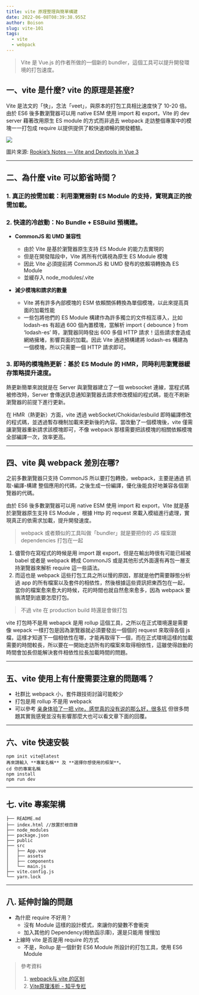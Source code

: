 ```yaml
---
title: vite 原理整理與簡單構建
date: 2022-06-08T08:39:38.955Z
author: Boison
slug: vite-101
tags:
  - vite
  - webpack
---
```

> Vite 是 Vue.js 的作者所做的一個新的 bundler，這個工具可以提升開發環境的打包速度。


## 一、vite 是什麼? vite 的原理是甚麼?



Vite 是法文的「快」，念法「veet」，與原本的打包工具相比速度快了 10-20 倍。由於 ES6 後多數瀏覽器可以用 native ESM 使用 import 和 export，Vite 的 dev server 藉著改用原生 ES module 的方式而非過去 webpack 走訪整個專案中的模塊一一打包成 require 以提供提供了較快速順暢的開發體驗。



![](https://miro.medium.com/max/1400/1*0I9lYgKHoA04CaVg3ArfEg.jpeg)

圖片來源: [Rookie’s Notes — Vite and Devtools in Vue 3](https://jerrylin.blog/rookies-notes-vite-and-devtools-in-vue-3-7c7c08066ccf)





---
## 二、為什麼 vite 可以節省時間？
### 1. 真正的按需加載：利用瀏覽器對 ES Module 的支持，實現真正的按需加載。
### 2. 快速的冷啟動：No Bundle + ESBuild 預構建。

- **CommonJS 和 UMD 兼容性**
    - 由於 Vite 是基於瀏覽器原生支持 ES Module 的能力去實現的
    - 但是在開發階段中，Vite 將所有代碼視為原生 ES Module 模塊
    - 因此 Vite 必須提前將 CommonJS 和 UMD 發布的依賴項轉換為 ES Module
    - 並緩存入 node_modules/.vite

- **減少模塊和請求的數量**
    - Vite 將有許多內部模塊的 ESM 依賴關係轉換為單個模塊，以此來提高頁面的加載性能
    - 一些包將他們的 ES Module 構建作為許多獨立的文件相互導入，比如 lodash-es 有超過 600 個內置模塊，當解析 import { debounce } from ‘lodash-es’ 時，瀏覽器同時發出 600 多個 HTTP 請求！這些請求會造成網絡擁堵，影響頁面的加載。因此 Vite 通過預構建將 lodash-es 構建為一個模塊，所以只需要一個 HTTP 請求即可。


### 3. 即時的模塊熱更新：基於 ES Module 的 HMR，同時利用瀏覽器緩存策略提升速度。

熱更新簡單來說就是在 Server 與瀏覽器建立了一個 websocket 連線，當程式碼被修改時，Server 會傳送訊息通知瀏覽器去請求修改模組的程式碼，能在不刷新瀏覽器的前提下進行更新。

在 HMR（熱更新）方面，vite 透過 webSocket/Chokidar/esbuild 即時編譯修改的程式碼，並透過暫存機制加載來更新後的內容。當改動了一個模塊後，vite 僅需讓瀏覽器重新請求該模塊即可，不像 webpack 那樣需要把該模塊的相關依賴模塊全部編譯一次，效率更高。


---
## 四、vite 與 webpack 差別在哪?

之前多數瀏覽器只支持 CommonJS 所以要打包轉換，webpack，主要是通過 抓取-編譯-構建 整個應用的代碼，之後生成一份編譯，優化後能良好地兼容各個瀏覽器的代碼。


由於 ES6 後多數瀏覽器可以用 native ESM 使用 import 和 export，Vite 就是基於瀏覽器原生支持 ES Module ，根據 Http 的 request 來載入模組進行處理，實現真正的依需求加載，提升開發速度。

> webpack 或者類似的工具叫做「bundler」就是要把你的 JS 檔案跟 dependencies 打包在一起
1. 儘管你在寫程式的時候是用 import 跟 export，但是在輸出時很有可能已經被 babel 或者是 webpack 轉成 CommonJS 或是其他形式外面還有再包一層支持瀏覽器來解析 require 這一些語法。
2. 而這也是 webpack 這些打包工具之所以慢的原因，那就是他們需要靜態分析過 app 的所有檔案以及套件的相依性，然後根據這些資訊把東西包在一起，當你的檔案愈來愈大的時候，花的時間也就自然愈來愈多，因為 webpack 要搞清楚到底要怎麼打包。

> 不過 vite 在 production build 時還是會做打包

vite 打包時不是用 webapck 是用 rollup 這個工具，之所以在正式環境還是需要像 wepack 一樣打包是因為瀏覽器就必須要發出一個個的 request 來取得各個 js 檔，這樣才知道下一個相依性在哪，才能再取得下一個，而在正式環境這樣的加載需要的時間較長，所以要在一開始走訪所有的檔案來取得相依性，這雖使得啟動的時間會加長但能解決套件相依性拉長加載時間的問題。

---
## 五、vite 使用上有什麼需要注意的問題嗎？
- 社群比 webpack 小，套件跟技術討論可能較少
- 打包是用 rollup 不是用 webpack
- 可以參考 [亲身体验了一把 vite，感觉真的没有说的那么好，很多坑](https://segmentfault.com/a/1190000041057203) 但很多問題其實我感覺並沒有影響那麼大也可以看文章下面的回覆。

---
## 六、vite 快速安裝
```
npm init vite@latest
再來請輸入 **專案名稱** 及 **選擇你想使用的框架**。
cd 你的專案名稱
npm install
npm run dev
```
---
## 七. vite 專案架構
```
├── README.md
├── index.html //放置於根目錄
├── node_modules
├── package.json
├── public
├── src
│   ├── App.vue
│   ├── assets
│   ├── components
│   └── main.js 
├── vite.config.js
└── yarn.lock
```

---
## 八. 延伸討論的問題
- 為什麽 require 不好用？
    - 沒有 Module 這樣的設計模式，來讓你的變數不會衝突
    - 加入其他的 Dependency(相依函示庫)，還是只能用 <script></script> 慢慢加
- 上線時 vite 是否是用 require 的方式
    - 不是，Rollup 是一個針對 ES6 Module 所設計的打包工具，使用 ES6 Module



> 參考資料
> 1. [webpack与 vite 的区别](https://blog.csdn.net/qq_41189996/article/details/115718987)
> 2. [Vite原理浅析 - 知乎专栏](https://zhuanlan.zhihu.com/p/489213559)